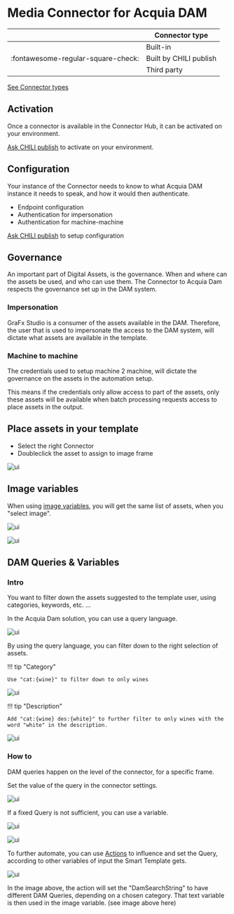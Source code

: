 # Media Connector for Acquia DAM

|  | Connector type |
| --- | --- |
|  | Built-in |
| :fontawesome-regular-square-check: | Built by CHILI publish |
|  | Third party |

[See Connector types](/GraFx-Studio/concepts/connectors-media/#support)

## Activation

Once a connector is available in the Connector Hub, it can be activated on your environment.

[Ask CHILI publish](https://mysupport.chili-publish.com/) to activate on your environment.

## Configuration

Your instance of the Connector needs to know to what Acquia DAM instance it needs to speak, and how it would then authenticate.

- Endpoint configuration
- Authentication for impersonation
- Authentication for machine-machine

[Ask CHILI publish](https://mysupport.chili-publish.com/) to setup configuration

## Governance

An important part of Digital Assets, is the governance. When and where can the assets be used, and who can use them.
The Connector to Acquia Dam respects the governance set up in the DAM system.

### Impersonation

GraFx Studio is a consumer of the assets available in the DAM. Therefore, the user that is used to impersonate the access to the DAM system, will dictate what assets are available in the template.

### Machine to machine

The credentials used to setup machine 2 machine, will dictate the governance on the assets in the automation setup. 

This means if the credentials only allow access to part of the assets, only these assets will be available when batch processing requests access to place assets in the output.

## Place assets in your template

- Select the right Connector
- Doubleclick the asset to assign to image frame

![ui](acquia_assets.gif)

## Image variables

When using [image variables](/GraFx-Studio/guides/template-variables/assign/#assign-template-variable-to-image-frame), you will get the same list of assets, when you "select image".

![ui](var1.png)

![ui](var2.png)


## DAM Queries & Variables

### Intro

You want to filter down the assets suggested to the template user, using categories, keywords, etc. ...

In the Acquia Dam solution, you can use a query language.

![ui](assets1.png)

By using the query language, you can filter down to the right selection of assets.

!!! tip "Category"

	Use "cat:{wine}" to filter down to only wines

![ui](assets2.png)

!!! tip "Description"

	Add "cat:{wine} des:{white}" to further filter to only wines with the word "white" in the description.
	
![ui](assets3.png)

### How to

DAM queries happen on the level of the connector, for a specific frame.

Set the value of the query in the connector settings.

![ui](query1.png)

If a fixed Query is not sufficient, you can use a variable.

![ui](query2.png)

![ui](query3.png)

To further automate, you can use [Actions](/GraFx-Studio/guides/actions/create/) to influence and set the Query, according to other variables of input the Smart Template gets.

![ui](query4.png)

In the image above, the action will set the "DamSearchString" to have different DAM Queries, depending on a chosen category. That text variable is then used in the image variable. (see image above here)